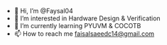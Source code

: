 - 👋 Hi, I’m @Faysal04
- 👀 I’m interested in Hardware Design & Verification 
- 🌱 I’m currently learning PYUVM & COCOTB
- 📫 How to reach me faisalsaeedc14@gmail.com

<!---
Faysal04/Faysal04 is a ✨ special ✨ repository because its `README.md` (this file) appears on your GitHub profile.
You can click the Preview link to take a look at your changes.
--->
